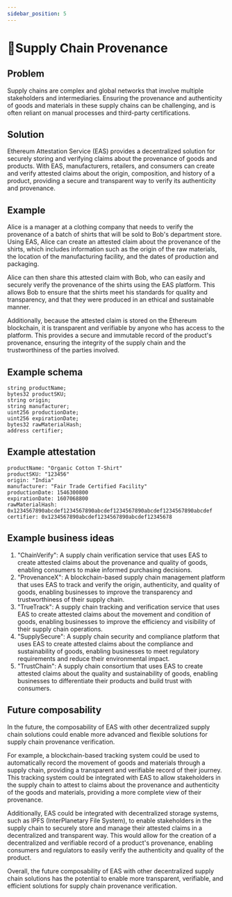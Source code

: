 ```yaml
---
sidebar_position: 5
---
```


#  📍Supply Chain Provenance

## Problem
Supply chains are complex and global networks that involve multiple stakeholders and intermediaries. Ensuring the provenance and authenticity of goods and materials in these supply chains can be challenging, and is often reliant on manual processes and third-party certifications.

## Solution
Ethereum Attestation Service (EAS) provides a decentralized solution for securely storing and verifying claims about the provenance of goods and products. With EAS, manufacturers, retailers, and consumers can create and verify attested claims about the origin, composition, and history of a product, providing a secure and transparent way to verify its authenticity and provenance.

## Example
Alice is a manager at a clothing company that needs to verify the provenance of a batch of shirts that will be sold to Bob's department store. Using EAS, Alice can create an attested claim about the provenance of the shirts, which includes information such as the origin of the raw materials, the location of the manufacturing facility, and the dates of production and packaging.

Alice can then share this attested claim with Bob, who can easily and securely verify the provenance of the shirts using the EAS platform. This allows Bob to ensure that the shirts meet his standards for quality and transparency, and that they were produced in an ethical and sustainable manner.

Additionally, because the attested claim is stored on the Ethereum blockchain, it is transparent and verifiable by anyone who has access to the platform. This provides a secure and immutable record of the product's provenance, ensuring the integrity of the supply chain and the trustworthiness of the parties involved.

## Example schema 
```
string productName;
bytes32 productSKU;
string origin;
string manufacturer;
uint256 productionDate;
uint256 expirationDate;
bytes32 rawMaterialHash;
address certifier;

```

## Example attestation
```
productName: "Organic Cotton T-Shirt"
productSKU: "123456"
origin: "India"
manufacturer: "Fair Trade Certified Facility"
productionDate: 1546300800
expirationDate: 1607068800
rawMaterialHash: 0x1234567890abcdef1234567890abcdef1234567890abcdef1234567890abcdef
certifier: 0x1234567890abcdef1234567890abcdef12345678

```
## Example business ideas

1. "ChainVerify": A supply chain verification service that uses EAS to create attested claims about the provenance and quality of goods, enabling consumers to make informed purchasing decisions.
2. "ProvenanceX": A blockchain-based supply chain management platform that uses EAS to track and verify the origin, authenticity, and quality of goods, enabling businesses to improve the transparency and trustworthiness of their supply chain.
3. "TrueTrack": A supply chain tracking and verification service that uses EAS to create attested claims about the movement and condition of goods, enabling businesses to improve the efficiency and visibility of their supply chain operations.
4. "SupplySecure": A supply chain security and compliance platform that uses EAS to create attested claims about the compliance and sustainability of goods, enabling businesses to meet regulatory requirements and reduce their environmental impact.
5. "TrustChain": A supply chain consortium that uses EAS to create attested claims about the quality and sustainability of goods, enabling businesses to differentiate their products and build trust with consumers.

## Future composability
In the future, the composability of EAS with other decentralized supply chain solutions could enable more advanced and flexible solutions for supply chain provenance verification.

For example, a blockchain-based tracking system could be used to automatically record the movement of goods and materials through a supply chain, providing a transparent and verifiable record of their journey. This tracking system could be integrated with EAS to allow stakeholders in the supply chain to attest to claims about the provenance and authenticity of the goods and materials, providing a more complete view of their provenance.

Additionally, EAS could be integrated with decentralized storage systems, such as IPFS (InterPlanetary File System), to enable stakeholders in the supply chain to securely store and manage their attested claims in a decentralized and transparent way. This would allow for the creation of a decentralized and verifiable record of a product's provenance, enabling consumers and regulators to easily verify the authenticity and quality of the product.

Overall, the future composability of EAS with other decentralized supply chain solutions has the potential to enable more transparent, verifiable, and efficient solutions for supply chain provenance verification.